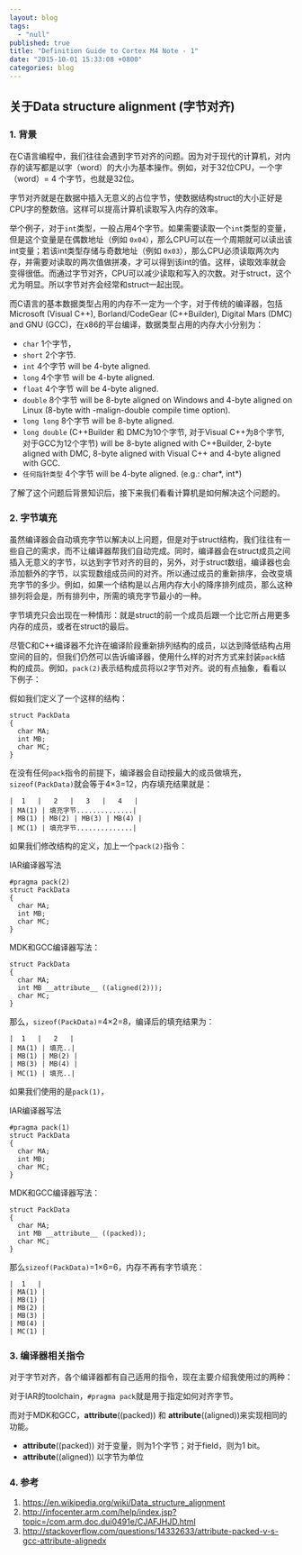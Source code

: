 ```yaml
---
layout: blog
tags: 
  - "null"
published: true
title: "Definition Guide to Cortex M4 Note - 1"
date: "2015-10-01 15:33:08 +0800"
categories: blog
---
```


## 关于Data structure alignment (字节对齐)

### 1. 背景

在C语言编程中，我们往往会遇到字节对齐的问题。因为对于现代的计算机，对内存的读写都是以字（word）的大小为基本操作。例如，对于32位CPU，一个字（word）= 4 个字节，也就是32位。

字节对齐就是在数据中插入无意义的占位字节，使数据结构struct的大小正好是CPU字的整数倍。这样可以提高计算机读取写入内存的效率。

举个例子，对于`int`类型，一般占用4个字节。如果需要读取一个`int`类型的变量，但是这个变量是在偶数地址（例如 `0x04`），那么CPU可以在一个周期就可以读出该int变量；若该int类型存储与奇数地址（例如 `0x03`），那么CPU必须读取两次内存，并需要对读取的两次值做拼凑，才可以得到该int的值。这样，读取效率就会变得很低。而通过字节对齐，CPU可以减少读取和写入的次数。对于struct，这个尤为明显。所以字节对齐会经常和struct一起出现。

  而C语言的基本数据类型占用的内存不一定为一个字，对于传统的编译器，包括Microsoft (Visual C++), Borland/CodeGear (C++Builder), Digital Mars (DMC) and GNU (GCC)，在x86的平台编译，数据类型占用的内存大小分别为：

- `char` 1个字节，
- `short` 2个字节.
- `int` 4个字节 will be 4-byte aligned.
- `long` 4个字节 will be 4-byte aligned.
- `float` 4个字节 will be 4-byte aligned.
- `double` 8个字节 will be 8-byte aligned on Windows and 4-byte aligned on Linux (8-byte with -malign-double compile time option).
- `long long` 8个字节 will be 8-byte aligned.
- `long double` (C++Builder 和 DMC为10个字节, 对于Visual C++为8个字节, 对于GCC为12个字节) will be 8-byte aligned with C++Builder, 2-byte aligned with DMC, 8-byte aligned with Visual C++ and 4-byte aligned with GCC.
- `任何指针类型` 4个字节 will be 4-byte aligned. (e.g.: char*, int*)              

了解了这个问题后背景知识后，接下来我们看看计算机是如何解决这个问题的。
    
### 2. 字节填充

虽然编译器会自动填充字节以解决以上问题，但是对于struct结构，我们往往有一些自己的需求，而不让编译器帮我们自动完成。同时，编译器会在struct成员之间插入无意义的字节，以达到字节对齐的目的，另外，对于struct数组，编译器也会添加额外的字节，以实现数组成员间的对齐。所以通过成员的重新排序，会改变填充字节的多少。例如，如果一个结构是以占用内存大小的降序排列成员，那么这种排列将会是，所有排列中，所需的填充字节最小的一种。

字节填充只会出现在一种情形：就是struct的前一个成员后跟一个比它所占用更多内存的成员，或者在struct的最后。

尽管C和C++编译器不允许在编译阶段重新排列结构的成员，以达到降低结构占用空间的目的，但我们仍然可以告诉编译器，使用什么样的对齐方式来封装`pack`结构的成员。例如，`pack(2)`表示结构成员将以2字节对齐。说的有点抽象，看看以下例子：

假如我们定义了一个这样的结构：  

	struct PackData
	{
	  char MA;
	  int MB;
	  char MC;
	}

在没有任何`pack`指令的前提下，编译器会自动按最大的成员做填充，`sizeof(PackData)`就会等于4×3=12，内存填充结果就是：      

	|  1   |   2   |   3   |   4   |
	| MA(1) | 填充字节..............|
	| MB(1) | MB(2) | MB(3) | MB(4) |
	| MC(1) | 填充字节..............|

如果我们修改结构的定义，加上一个`pack(2)`指令：

IAR编译器写法

	#pragma pack(2)
	struct PackData
	{
	  char MA;
	  int MB;
	  char MC;
	}

MDK和GCC编译器写法：
	
	struct PackData
	{
	  char MA;
	  int MB __attribute__ ((aligned(2)));
	  char MC;
	}

那么，`sizeof(PackData)`=4×2=8，编译后的填充结果为：

	|  1   |   2   |
	| MA(1) | 填充..|
	| MB(1) | MB(2) | 
	| MB(3) | MB(4) |
	| MC(1) | 填充..|

如果我们使用的是`pack(1)`，

IAR编译器写法

	#pragma pack(1)
	struct PackData
	{
	  char MA;
	  int MB;
	  char MC;
	}


MDK和GCC编译器写法：
	
	struct PackData
	{
	  char MA;
	  int MB __attribute__ ((packed));
	  char MC;
	}
    
那么`sizeof(PackData)`=1×6=6，内存不再有字节填充：

	|  1   |
	| MA(1) |
	| MB(1) |
	| MB(2) | 
	| MB(3) |
	| MB(4) |
	| MC(1) |

### 3. 编译器相关指令

对于字节对齐，各个编译器都有自己适用的指令，现在主要介绍我使用过的两种：

对于IAR的toolchain，`#pragma pack`就是用于指定如何对齐字节。

而对于MDK和GCC，__attribute__((packed)) 和 __attribute__((aligned))来实现相同的功能。

- __attribute__((packed)) 对于变量，则为1个字节；对于field，则为1 bit。
- __attribute__((aligned)) 以字节为单位


### 4. 参考
1. <https://en.wikipedia.org/wiki/Data_structure_alignment>
2. <http://infocenter.arm.com/help/index.jsp?topic=/com.arm.doc.dui0491e/CJAFJHJD.html>
3. <http://stackoverflow.com/questions/14332633/attribute-packed-v-s-gcc-attribute-alignedx>

